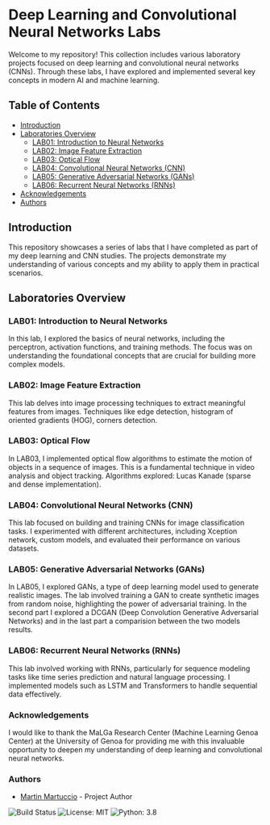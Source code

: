 # Deep Learning and Convolutional Neural Networks Labs

Welcome to my repository! This collection includes various laboratory projects focused on deep learning and convolutional neural networks (CNNs). Through these labs, I have explored and implemented several key concepts in modern AI and machine learning.

## Table of Contents
- [Introduction](#introduction)
- [Laboratories Overview](#laboratories-overview)
  - [LAB01: Introduction to Neural Networks](#lab01-introduction-to-neural-networks)
  - [LAB02: Image Feature Extraction](#lab02-image-feature-extraction)
  - [LAB03: Optical Flow](#lab03-optical-flow)
  - [LAB04: Convolutional Neural Networks (CNN)](#lab04-convolutional-neural-networks-cnn)
  - [LAB05: Generative Adversarial Networks (GANs)](#lab05-generative-adversarial-networks-gans)
  - [LAB06: Recurrent Neural Networks (RNNs)](#lab06-recurrent-neural-networks-rnns)
- [Acknowledgements](#acknowledgements)
- [Authors](#authors)

## Introduction

This repository showcases a series of labs that I have completed as part of my deep learning and CNN studies. The projects demonstrate my understanding of various concepts and my ability to apply them in practical scenarios.

## Laboratories Overview

### LAB01: Introduction to Neural Networks
In this lab, I explored the basics of neural networks, including the perceptron, activation functions, and training methods. The focus was on understanding the foundational concepts that are crucial for building more complex models.

### LAB02: Image Feature Extraction
This lab delves into image processing techniques to extract meaningful features from images. Techniques like edge detection, histogram of oriented gradients (HOG), corners detection.

### LAB03: Optical Flow
In LAB03, I implemented optical flow algorithms to estimate the motion of objects in a sequence of images. This is a fundamental technique in video analysis and object tracking. Algorithms explored: Lucas Kanade (sparse and dense implementation).

### LAB04: Convolutional Neural Networks (CNN)
This lab focused on building and training CNNs for image classification tasks. I experimented with different architectures, including Xception network, custom models, and evaluated their performance on various datasets.

### LAB05: Generative Adversarial Networks (GANs)
In LAB05, I explored GANs, a type of deep learning model used to generate realistic images. The lab involved training a GAN to create synthetic images from random noise, highlighting the power of adversarial training. In the second part I explored a DCGAN (Deep Convolution Generative Adversarial Networks) and in the last part a comparision between the two models results.

### LAB06: Recurrent Neural Networks (RNNs)
This lab involved working with RNNs, particularly for sequence modeling tasks like time series prediction and natural language processing. I implemented models such as LSTM and Transformers to handle sequential data effectively.

### Acknowledgements
I would like to thank the MaLGa Research Center (Machine Learning Genoa Center) at the University of Genoa for providing me with this invaluable opportunity to deepen my understanding of deep learning and convolutional neural networks.

### Authors
- [Martin Martuccio](https://github.com/Martin-Martuccio) - Project Author

![Build Status](https://img.shields.io/badge/build-passing-brightgreen)
![License: MIT](https://img.shields.io/badge/License-MIT-yellow.svg)
![Python: 3.8](https://img.shields.io/badge/Python-3.8-blue.svg)


